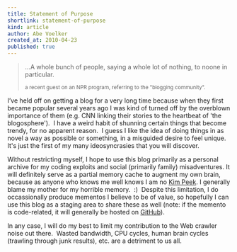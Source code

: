 ```yaml
--- 
title: Statement of Purpose
shortlink: statement-of-purpose
kind: article
author: Abe Voelker
created_at: 2010-04-23
published: true
---
```


<blockquote><p>...A whole bunch of people, saying a whole lot of
nothing, to noone in   particular.</p>
<small>a recent guest on an NPR program, referring to the "blogging
community".</small></blockquote>

I’ve held off on getting a blog for a very long time because when they first
became popular several years ago I was kind of turned off by the overblown
importance of them (e.g. CNN linking their stories to the heartbeat of
'the blogosphere').  <!--more-->I have a weird habit of shunning certain
things that become trendy, for no apparent reason.  I guess I like the idea
of doing things in as novel a way as possible or something, in a misguided
desire to feel unique.  It's just the first of my many ideosyncrasies that
you will discover.

Without restricting myself, I hope to use this blog primarily as a personal
archive for my coding exploits and social (primarily family) misadventures.
It will definitely serve as a partial memory cache to augment my own brain,
because as anyone who knows me well knows I am no <a title="Kim Peek"
href="http://en.wikipedia.org/wiki/Kim_Peek" target="_blank">Kim Peek</a>.
I generally blame my mother for my horrible memory.  :)  Despite this
limitation, I do occassionally produce mementos I believe to be of value,
so hopefully I can use this blog as a staging area to share these as well
(note: if the memento is code-related, it will generally be hosted on
<a title="GitHub" href="http://github.com/abevoelker" target="_blank">GitHub</a>).

In any case, I will do my best to limit my contribution to the Web crawler
noise out there.  Wasted bandwidth, CPU cycles, human brain cycles (trawling
through junk results), etc. are a detriment to us all.
